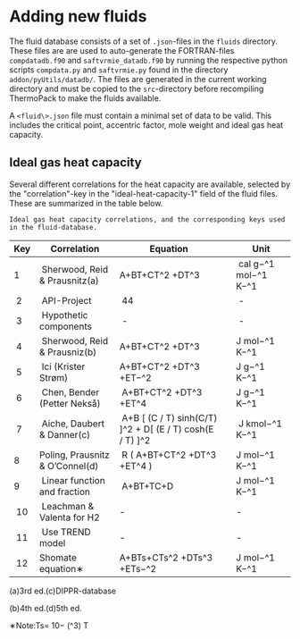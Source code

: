 # Adding new fluids

The fluid database consists of a set of
`.json`-files in the
`fluids` directory. These files are
are used to auto-generate the FORTRAN-files
`compdatadb.f90` and
`saftvrmie_datadb.f90` by running
the respective python scripts
`compdata.py` and
`saftvrmie.py` found in the
directory `addon/pyUtils/datadb/`.
The files are generated in the current working directory and must be
copied to the `src`-directory
before recompiling ThermoPack to make the fluids available.

A `<fluid\>.json` file must
contain a minimal set of data to be valid. This includes the critical
point, accentric factor, mole weight and ideal gas heat capacity.

## Ideal gas heat capacity

Several different correlations for the heat capacity are available,
selected by the "correlation"-key in the "ideal-heat-capacity-1" field
of the fluid files. These are summarized in the table below.


```
Ideal gas heat capacity correlations, and the corresponding keys used in the fluid-database.
```
| Key | Correlation | Equation |  | Unit |
|------|--------------|-----------|--|------|
| 1 | Sherwood, Reid & Prausnitz(a) | A+BT+CT^2 +DT^3 | | cal g−^1 mol−^1 K−^1 |
| 2 | API-Project | 44 | | - |
| 3 | Hypothetic components | - | | - |
| 4 | Sherwood, Reid & Prausniz(b) | A+BT+CT^2 +DT^3 | | J mol−^1 K−^1|
| 5 | Ici (Krister Strøm) | A+BT+CT^2 +DT^3 +ET−^2 | | J g−^1 K−^1 |
| 6 | Chen, Bender (Petter Nekså) | A+BT+CT^2 +DT^3 +ET^4 | | J g−^1 K−^1
| 7 | Aiche, Daubert & Danner(c) | A+B [ (C / T) sinh(C/T) ]^2 + D[ (E / T) cosh(E / T) ]^2 | | J kmol−^1 K−^1 |
| 8 | Poling, Prausnitz & O’Connel(d)     | R ( A+BT+CT^2 +DT^3 +ET^4 ) | | J mol−^1 K−^1 |
| 9 | Linear function and fraction | A+BT+TC+D | | J mol−^1 K−^1 |
| 10 | Leachman & Valenta for H2 | - | | - |
| 11 | Use TREND model | - | | - |
| 12 | Shomate equation∗ | A+BTs+CTs^2 +DTs^3 +ETs−^2 | | J mol−^1 K−^1 |

(a)3rd ed.(c)DIPPR-database

(b)4th ed.(d)5th ed.

∗Note:Ts= 10− (^3) T
